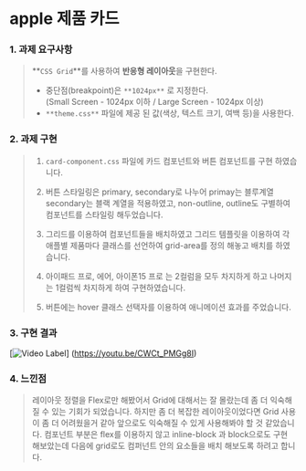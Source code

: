 # apple 제품 카드

### 1. 과제 요구사항

> **`CSS Grid`**를 사용하여 **반응형 레이아웃**을 구현한다.
>
> - 중단점(breakpoint)은 `**1024px**` 로 지정한다.<br>
>   (Small Screen - 1024px 이하 / Large Screen - 1024px 이상)
> - `**theme.css**` 파일에 제공 된 값(색상, 텍스트 크기, 여백 등)을 사용한다.

### 2. 과제 구현

> 1. `card-component.css` 파일에 카드 컴포넌트와 버튼 컴포넌트를 구현 하였습니다.
>
> 2. 버튼 스타일링은 primary, secondary로 나누어 primay는 블루계열 secondary는 블랙 계열을 적용하였고, non-outline, outline도 구별하여 컴포넌트를 스타일링 해두었습니다.
>
> 3. 그리드를 이용하여 컴포넌트들을 배치하였고 그리드 템플릿을 이용하여 각 애플별 제품마다 클래스를 선언하여 grid-area를 정의 해놓고 배치를 하였습니다.
>
> 4. 아이패드 프로, 에어, 아이폰15 프로 는 2컬럼을 모두 차지하게 하고 나머지는 1컬럼씩 차지하게 하여 구현하였습니다.
>
> 5. 버튼에는 hover 클래스 선택자를 이용하여 애니메이션 효과를 주었습니다.

### 3. 구현 결과

[![Video Label](http://img.youtube.com/vi/CWCt_PMGg8I/0.jpg)]
(https://youtu.be/CWCt_PMGg8I)

### 4. 느낀점

> 레이아웃 정렬을 Flex로만 해봤어서 Grid에 대해서는 잘 몰랐는데 좀 더 익숙해질 수 있는 기회가 되었습니다. 하지만 좀 더 복잡한 레이아웃이었다면 Grid 사용이 좀 더 어려웠을거 같아 앞으로도 익숙해질 수 있게 사용해봐야 할 것 같았습니다. 컴포넌트 부분은 flex를 이용하지 않고 inline-block 과 block으로도 구현 해보았는데 다음에 grid로도 컴퍼넌트 안의 요소들을 배치 해보도록 하려고 합니다.
